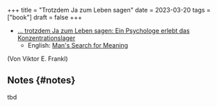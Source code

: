 +++
title = "Trotzdem Ja zum Leben sagen"
date = 2023-03-20
tags = ["book"]
draft = false
+++

-   [... trotzdem Ja zum Leben sagen: Ein Psychologe erlebt das Konzentrationslager](https://www.goodreads.com/book/show/41432931)
    -   English: [Man's Search for Meaning](https://www.goodreads.com/book/show/4069.Man_s_Search_for_Meaning)

(Von Viktor E. Frankl)


## Notes {#notes}

tbd
